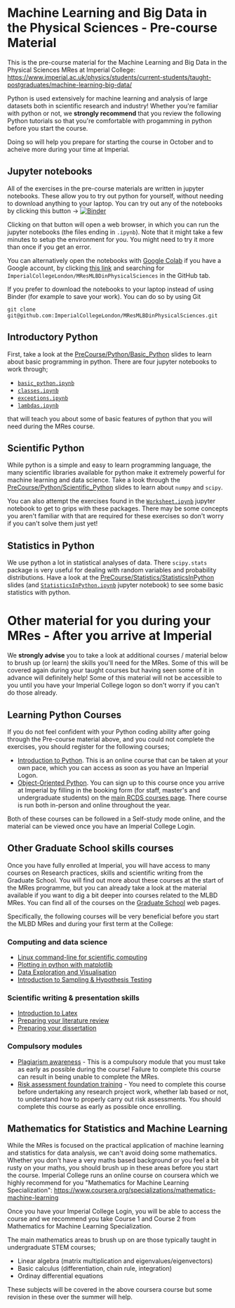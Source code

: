 # Machine Learning and Big Data in the Physical Sciences - Pre-course Material

This is the pre-course material for the Machine Learning and Big Data in the Physical Sciences MRes at Imperial College: https://www.imperial.ac.uk/physics/students/current-students/taught-postgraduates/machine-learning-big-data/ 

Python is used extensively for machine learning and analysis of large datasets both in scientific research and industry! Whether you're familiar with python or not, we **strongly recommend** that you review the following Python tutorials so that you're comfortable with
progamming in python before you start the course. 

Doing so will help you prepare for starting the course in October and to acheive more during your time at Imperial. 

## Jupyter notebooks 

All of the exercises in the pre-course materials are written in jupyter notebooks. These allow you to try out python for yourself, without needing to download anything to your laptop. You can try out any of the notebooks by clicking this button -> [![Binder](https://mybinder.org/badge_logo.svg)](https://mybinder.org/v2/gh/ImperialCollegeLondon/MResMLBDinPhysicalSciences/main?filepath=PreCourse)

Clicking on that button will open a web browser, in which you can run the jupyter notebooks (the files ending in `.ipynb`). Note that it might take a few minutes to setup the environment for you. You might need to try it more than once if you get an error. 

You can alternatively open the notebooks with [Google Colab](https://colab.research.google.com/) if you have a Google account, by clicking  [this link](https://colab.research.google.com/) and searching for `ImperialCollegeLondon/MResMLBDinPhysicalSciences` in the GitHub tab. 

If you prefer to download the notebooks to your laptop instead of using Binder (for example to save your work). You can do so by using Git 

```
git clone git@github.com:ImperialCollegeLondon/MResMLBDinPhysicalSciences.git
```

## Introductory Python

First, take a look at the [PreCourse/Python/Basic_Python](https://github.com/ImperialCollegeLondon/MResMLBDinPhysicalSciences/blob/main/PreCourse/Python/Basic_Python.pdf) slides to learn about basic programming in python. There are four jupyter notebooks to work through;
  * [`basic_python.ipynb`](https://github.com/ImperialCollegeLondon/MResMLBDinPhysicalSciences/blob/main/PreCourse/Python/basic_python.ipynb)
  * [`classes.ipynb`](https://github.com/ImperialCollegeLondon/MResMLBDinPhysicalSciences/blob/main/PreCourse/Python/classes.ipynb)
  * [`exceptions.ipynb`](https://github.com/ImperialCollegeLondon/MResMLBDinPhysicalSciences/blob/main/PreCourse/Python/exceptions.ipynb)
  * [`lambdas.ipynb`](https://github.com/ImperialCollegeLondon/MResMLBDinPhysicalSciences/blob/main/PreCourse/Python/lambdas.ipynb)

that will teach you about some of basic features of python that you will need during the MRes course. 

## Scientific Python

While python is a simple and easy to learn programming language, the many scientific libraries available for python make it extremely powerful for machine learning and data science. Take a look through the [PreCourse/Python/Scientific_Python](https://github.com/ImperialCollegeLondon/MResMLBDinPhysicalSciences/blob/main/PreCourse/Python/Scientific_Python.pdf) slides to learn about  `numpy` and `scipy`. 

You can also attempt the exercises found in the [`Worksheet.ipynb`](https://github.com/ImperialCollegeLondon/MResMLBDinPhysicalSciences/blob/main/PreCourse/Python/Worksheet.ipynb) jupyter notebook to get to grips with these packages. There may be some concepts you aren't familiar with that are required for these exercises so don't worry if you can't solve them just yet!
 
## Statistics in Python 

We use python a lot in statistical analyses of data. There `scipy.stats` package is very useful for dealing with random variables and probability distributions. Have a look at the [PreCourse/Statistics/StatisticsInPython](https://github.com/ImperialCollegeLondon/MResMLBDinPhysicalSciences/blob/main/PreCourse/Statistics/StatisticsInPython.pdf) slides (and [`StatisticsInPython.ipynb`](https://github.com/ImperialCollegeLondon/MResMLBDinPhysicalSciences/blob/main/PreCourse/Statistics/StatisticsInPython.ipynb) jupyter notebook) to see some basic statistics with python. 

# Other material for you during your MRes - After you arrive at Imperial

We **strongly advise** you to take a look at additional courses / material below to brush up (or learn) the skills you'll need for the MRes. Some of this will be covered again during your taught courses but having seen some of it in advance will definitely help! Some of this material will not be accessible to you until you have your Imperial College logon so don't worry if you can't do those already. 

## Learning Python Courses 

If you do not feel confident with your Python coding ability after going through the Pre-course material above, and you could not complete the exercises, you should register for the following courses;  
  * [Introduction to Python](https://www.imperial.ac.uk/students/academic-support/graduate-school/professional-development/masters-students/introduction-to-python-online-course/). This is an online course that can be taken at your own pace, which you can access as soon as you have an Imperial Logon. 
  * [Object-Oriented Python](https://www.imperial.ac.uk/students/academic-support/graduate-school/professional-development/doctoral-students/research-computing-data-science/courses/object-oriented-python/). You can sign up to this course once you arrive at Imperial by filling in the booking form (for staff, master's and undergraduate students) on the [main RCDS courses page](https://www.imperial.ac.uk/students/academic-support/graduate-school/professional-development/doctoral-students/research-computing-data-science/courses/). There course is run both in-person and online throughout the year. 
 
Both of these courses can be followed in a Self-study mode online, and the material can be viewed once you have an Imperial College Login.  

## Other Graduate School skills courses 

Once you have fully enrolled at Imperial,  you will have access to many courses on Research practices, skills and scientific writing from the Graduate School. You will find out more about these courses at the start of the MRes programme, but you can already take a look at the material available if you want to dig a bit deeper into courses related to the MLBD MRes. You can find all of the courses on the [Graduate School]([https://www.imperial.ac.uk/study/pg/graduate-school/students/masters/](https://www.imperial.ac.uk/students/academic-support/graduate-school/)) web pages.

Specifically, the following courses will be very beneficial before you start the MLBD MRes and during your first term at the College:

### Computing and data science 
   * [Linux command-line for scientific computing](https://www.imperial.ac.uk/students/academic-support/graduate-school/professional-development/doctoral-students/research-computing-data-science/courses/linux-command-line-for-scientific-computing/)
   * [Plotting in python with matplotlib](https://www.imperial.ac.uk/students/academic-support/graduate-school/professional-development/doctoral-students/research-computing-data-science/courses/plotting-in-python-with-matplotlib/)
   * [Data Exploration and Visualisation](https://www.imperial.ac.uk/students/academic-support/graduate-school/professional-development/doctoral-students/research-computing-data-science/courses/data-exploration-visualisation/)
   * [Introduction to Sampling & Hypothesis Testing](https://www.imperial.ac.uk/students/academic-support/graduate-school/professional-development/doctoral-students/research-computing-data-science/courses/further-hypothesis-testing/)

### Scientific writing & presentation skills 
   * [Introduction to Latex](https://www.imperial.ac.uk/students/academic-support/graduate-school/professional-development/doctoral-students/research-computing-data-science/courses/)
   * [Preparing your literature review](https://www.imperial.ac.uk/students/academic-support/graduate-school/professional-development/masters-students/preparing-your-literature-review-online-course/)
   * [Preparing your dissertation](https://www.imperial.ac.uk/students/academic-support/graduate-school/professional-development/masters-students/preparing-your-dissertation-online-course/)

### Compulsory modules 
   * [Plagiarism awareness](https://www.imperial.ac.uk/students/academic-support/graduate-school/professional-development/masters-students/plagiarism-online/) - This is a compulsory module that you must take as early as possible during the course! Failure to complete this course can result in being unable to complete the MRes.
   * [Risk assessment foundation training](https://www.imperial.ac.uk/staff-development/safety-training/safety-courses-/risk-assessment-foundation-training-raft/) - You need to complete this course before undertaking any research project work, whether lab based or not, to understand how to properly carry out risk assessments. You should complete this course as early as possible once enrolling. 

## Mathematics for Statistics and Machine Learning

While the MRes is focused on the practical application of machine learning and statistics for data analysis, we can't avoid doing some mathematics. Whether you don't have a very maths based background or you feel a bit rusty on your maths, you should  brush up in these areas before you start the course. Imperial College runs an online course on coursera which we highly recommend for you "Mathematics for Machine Learning Specialization": https://www.coursera.org/specializations/mathematics-machine-learning

Once you have your Imperial College Login, you will be able to access the course and we recommend you take Course 1 and Course 2 from Mathematics for Machine Learning Specialization. 

The main mathematics areas to brush up on are those typically taught in undergraduate STEM courses; 
   * Linear algebra (matrix multiplication and eigenvalues/eigenvectors) 
   * Basic calculus (differentiation, chain rule, integration)
   * Ordinay differential equations 

These subjects will be covered in the above coursera course but some revision in these over the summer will help. 


